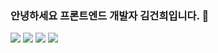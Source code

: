 ### 안녕하세요 프론트엔드 개발자 김건희입니다. 👋
<div>
<img src="https://img.shields.io/badge/HTML5-E34F26?style=flat&logo=HTML5&logoColor=white" />
<img src="https://img.shields.io/badge/CSS3-1572B6?style=flat&logo=CSS3&logoColor=white" />
<img src="https://img.shields.io/badge/javascript-f7df1e?style=flat&logo=javascript&logoColor=white" />
  <img src="https://img.shields.io/badge/react-61DAFB?style=flat-square&logo=react&logoColor=white"/>
</div>



